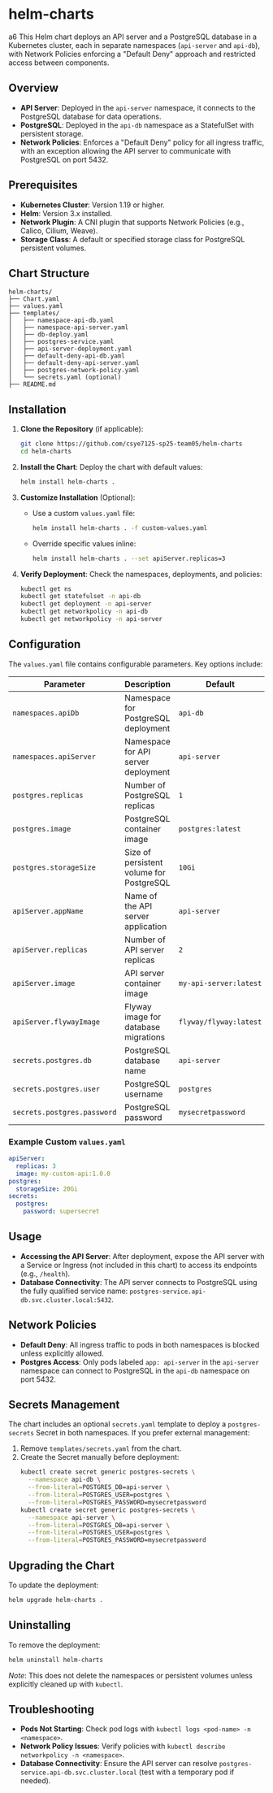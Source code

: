 # helm-charts
a6
This Helm chart deploys an API server and a PostgreSQL database in a Kubernetes cluster, each in separate namespaces (`api-server` and `api-db`), with Network Policies enforcing a "Default Deny" approach and restricted access between components.

## Overview

- **API Server**: Deployed in the `api-server` namespace, it connects to the PostgreSQL database for data operations.
- **PostgreSQL**: Deployed in the `api-db` namespace as a StatefulSet with persistent storage.
- **Network Policies**: Enforces a "Default Deny" policy for all ingress traffic, with an exception allowing the API server to communicate with PostgreSQL on port 5432.

## Prerequisites

- **Kubernetes Cluster**: Version 1.19 or higher.
- **Helm**: Version 3.x installed.
- **Network Plugin**: A CNI plugin that supports Network Policies (e.g., Calico, Cilium, Weave).
- **Storage Class**: A default or specified storage class for PostgreSQL persistent volumes.

## Chart Structure

```
helm-charts/
├── Chart.yaml
├── values.yaml
├── templates/
│   ├── namespace-api-db.yaml
│   ├── namespace-api-server.yaml
│   ├── db-deploy.yaml
│   ├── postgres-service.yaml
│   ├── api-server-deployment.yaml
│   ├── default-deny-api-db.yaml
│   ├── default-deny-api-server.yaml
│   ├── postgres-network-policy.yaml
│   └── secrets.yaml (optional)
├── README.md
```

## Installation

1. **Clone the Repository** (if applicable):
   ```bash
   git clone https://github.com/csye7125-sp25-team05/helm-charts
   cd helm-charts
   ```

2. **Install the Chart**:
   Deploy the chart with default values:
   ```bash
   helm install helm-charts .
   ```

3. **Customize Installation** (Optional):
   - Use a custom `values.yaml` file:
     ```bash
     helm install helm-charts . -f custom-values.yaml
     ```
   - Override specific values inline:
     ```bash
     helm install helm-charts . --set apiServer.replicas=3
     ```

4. **Verify Deployment**:
   Check the namespaces, deployments, and policies:
   ```bash
   kubectl get ns
   kubectl get statefulset -n api-db
   kubectl get deployment -n api-server
   kubectl get networkpolicy -n api-db
   kubectl get networkpolicy -n api-server
   ```

## Configuration

The `values.yaml` file contains configurable parameters. Key options include:

| Parameter                  | Description                                      | Default             |
|----------------------------|--------------------------------------------------|---------------------|
| `namespaces.apiDb`         | Namespace for PostgreSQL deployment             | `api-db`            |
| `namespaces.apiServer`     | Namespace for API server deployment             | `api-server`        |
| `postgres.replicas`        | Number of PostgreSQL replicas                   | `1`                 |
| `postgres.image`           | PostgreSQL container image                      | `postgres:latest`   |
| `postgres.storageSize`     | Size of persistent volume for PostgreSQL        | `10Gi`              |
| `apiServer.appName`        | Name of the API server application              | `api-server`        |
| `apiServer.replicas`       | Number of API server replicas                   | `2`                 |
| `apiServer.image`          | API server container image                      | `my-api-server:latest` |
| `apiServer.flywayImage`    | Flyway image for database migrations            | `flyway/flyway:latest` |
| `secrets.postgres.db`      | PostgreSQL database name                        | `api-server`        |
| `secrets.postgres.user`    | PostgreSQL username                             | `postgres`          |
| `secrets.postgres.password`| PostgreSQL password                             | `mysecretpassword`  |

### Example Custom `values.yaml`
```yaml
apiServer:
  replicas: 3
  image: my-custom-api:1.0.0
postgres:
  storageSize: 20Gi
secrets:
  postgres:
    password: supersecret
```

## Usage

- **Accessing the API Server**: After deployment, expose the API server with a Service or Ingress (not included in this chart) to access its endpoints (e.g., `/health`).
- **Database Connectivity**: The API server connects to PostgreSQL using the fully qualified service name: `postgres-service.api-db.svc.cluster.local:5432`.

## Network Policies

- **Default Deny**: All ingress traffic to pods in both namespaces is blocked unless explicitly allowed.
- **Postgres Access**: Only pods labeled `app: api-server` in the `api-server` namespace can connect to PostgreSQL in the `api-db` namespace on port 5432.

## Secrets Management

The chart includes an optional `secrets.yaml` template to deploy a `postgres-secrets` Secret in both namespaces. If you prefer external management:
1. Remove `templates/secrets.yaml` from the chart.
2. Create the Secret manually before deployment:
   ```bash
   kubectl create secret generic postgres-secrets \
     --namespace api-db \
     --from-literal=POSTGRES_DB=api-server \
     --from-literal=POSTGRES_USER=postgres \
     --from-literal=POSTGRES_PASSWORD=mysecretpassword
   kubectl create secret generic postgres-secrets \
     --namespace api-server \
     --from-literal=POSTGRES_DB=api-server \
     --from-literal=POSTGRES_USER=postgres \
     --from-literal=POSTGRES_PASSWORD=mysecretpassword
   ```

## Upgrading the Chart

To update the deployment:
```bash
helm upgrade helm-charts .
```

## Uninstalling

To remove the deployment:
```bash
helm uninstall helm-charts
```

*Note*: This does not delete the namespaces or persistent volumes unless explicitly cleaned up with `kubectl`.

## Troubleshooting

- **Pods Not Starting**: Check pod logs with `kubectl logs <pod-name> -n <namespace>`.
- **Network Policy Issues**: Verify policies with `kubectl describe networkpolicy -n <namespace>`.
- **Database Connectivity**: Ensure the API server can resolve `postgres-service.api-db.svc.cluster.local` (test with a temporary pod if needed).
